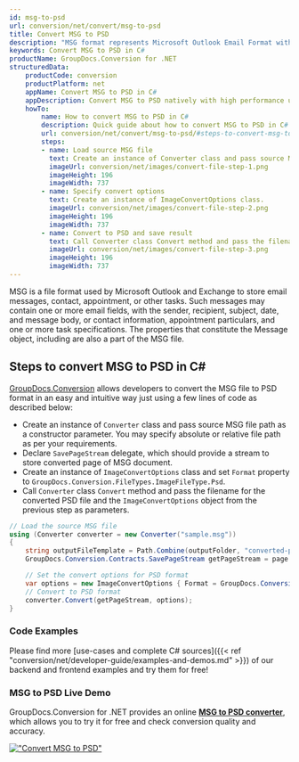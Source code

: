 ```yaml
---
id: msg-to-psd
url: conversion/net/convert/msg-to-psd
title: Convert MSG to PSD
description: "MSG format represents Microsoft Outlook Email Format with .msg extension. Learn how to convert MSG to PSD file programmatically in C# language using GroupDocs.Conversion for .NET library."
keywords: Convert MSG to PSD in C#
productName: GroupDocs.Conversion for .NET
structuredData:
    productCode: conversion
    productPlatform: net
    appName: Convert MSG to PSD in C#
    appDescription: Convert MSG to PSD natively with high performance using C# language and server side GroupDocs.Conversion for .NET APIs, without the use of any software like Microsoft or Open Office.
    howTo:
        name: How to convert MSG to PSD in C# 
        description: Quick guide about how to convert MSG to PSD in C# with high performance and accuracy.
        url: conversion/net/convert/msg-to-psd/#steps-to-convert-msg-to-psd-in-c
        steps:
        - name: Load source MSG file 
          text: Create an instance of Converter class and pass source MSG file path as a constructor parameter. You may specify absolute or relative file path as per your requirements. 
          imageUrl: conversion/net/images/convert-file-step-1.png
          imageHeight: 196
          imageWidth: 737
        - name: Specify convert options 
          text: Create an instance of ImageConvertOptions class.
          imageUrl: conversion/net/images/convert-file-step-2.png
          imageHeight: 196
          imageWidth: 737
        - name: Convert to PSD and save result 
          text: Call Converter class Convert method and pass the filename for the converted HTML file and the ImageConvertOptions object from the previous step as parameters.
          imageUrl: conversion/net/images/convert-file-step-3.png
          imageHeight: 196
          imageWidth: 737
---
```


MSG is a file format used by Microsoft Outlook and Exchange to store email messages, contact, appointment, or other tasks. Such messages may contain one or more email fields, with the sender, recipient, subject, date, and message body, or contact information, appointment particulars, and one or more task specifications. The properties that constitute the Message object, including are also a part of the MSG file.

## Steps to convert MSG to PSD in C#

[GroupDocs.Conversion](https://products.groupdocs.com/conversion/net) allows developers to convert the MSG file to PSD format in an easy and intuitive way just using a few lines of code as described below:

* Create an instance of `Converter` class and pass source MSG file path as a constructor parameter. You may specify absolute or relative file path as per your requirements. 
* Declare `SavePageStream` delegate, which should provide a stream to store converted page of MSG document.
* Create an instance of `ImageConvertOptions` class and set `Format` property to `GroupDocs.Conversion.FileTypes.ImageFileType.Psd`.
* Call `Converter` class `Convert` method and pass the filename for the converted PSD file and the `ImageConvertOptions` object from the previous step as parameters.

```csharp
// Load the source MSG file
using (Converter converter = new Converter("sample.msg"))
{
    string outputFileTemplate = Path.Combine(outputFolder, "converted-page-{0}.psd");
    GroupDocs.Conversion.Contracts.SavePageStream getPageStream = page => new FileStream(string.Format(outputFileTemplate, page), FileMode.Create);

    // Set the convert options for PSD format
    var options = new ImageConvertOptions { Format = GroupDocs.Conversion.FileTypes.ImageFileType.Psd };   
    // Convert to PSD format
    converter.Convert(getPageStream, options);
}
```

### Code Examples

Please find more [use-cases and complete C# sources]({{< ref "conversion/net/developer-guide/examples-and-demos.md" >}}) of our backend and frontend examples and try them for free!

### MSG to PSD Live Demo

GroupDocs.Conversion for .NET provides an online [**MSG to PSD converter**](https://products.groupdocs.app/conversion/msg-to-psd), which allows you to try it for free and check conversion quality and accuracy.

[!["Convert MSG to PSD"](conversion/net/images/convert-to-psd/convert-msg-to-psd.png)](https://products.groupdocs.app/conversion/msg-to-psd)